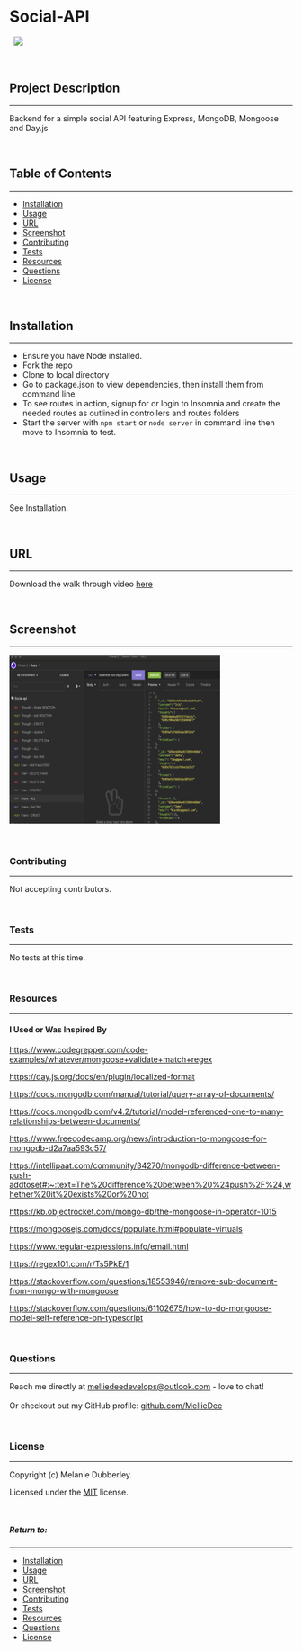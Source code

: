 # **Social-API**

&nbsp;
<img src="https://img.shields.io/badge/license-MIT-blue.svg">

&nbsp;

## **Project Description**

---

Backend for a simple social API featuring Express, MongoDB, Mongoose and Day.js

&nbsp;

## Table of Contents

---

- [Installation](#installation)
- [Usage](#usage)
- [URL](#url)
- [Screenshot](#screenshot)
- [Contributing](#contributing)
- [Tests](#tests)
- [Resources](#resources)
- [Questions](#questions)
- [License](#license)

&nbsp;

## **Installation**

---

- Ensure you have Node installed.
- Fork the repo
- Clone to local directory
- Go to package.json to view dependencies, then install them from command line
- To see routes in action, signup for or login to Insomnia and create the needed routes as outlined in controllers and routes folders
- Start the server with `npm start` or `node server` in command line then move to Insomnia to test.

&nbsp;

## **Usage**

---

See Installation.

&nbsp;

## **URL**

---

Download the walk through video [here](https://drive.google.com/file/d/14ZxVdSj3wzapQpta7039QK6bzbd-C0XT/view?usp=sharing)

&nbsp;

## **Screenshot**

---

<img src="/utils/assets/images/ScreenShot1.png" width=" 375" height="300" alt="Get all users route in Insomnia.">

&nbsp;

### **Contributing**

---

Not accepting contributors.

&nbsp;

### **Tests**

---

No tests at this time.

&nbsp;

### **Resources**

---

#### I Used or Was Inspired By

https://www.codegrepper.com/code-examples/whatever/mongoose+validate+match+regex

https://day.js.org/docs/en/plugin/localized-format

https://docs.mongodb.com/manual/tutorial/query-array-of-documents/

https://docs.mongodb.com/v4.2/tutorial/model-referenced-one-to-many-relationships-between-documents/

https://www.freecodecamp.org/news/introduction-to-mongoose-for-mongodb-d2a7aa593c57/

https://intellipaat.com/community/34270/mongodb-difference-between-push-addtoset#:~:text=The%20difference%20between%20%24push%2F%24,whether%20it%20exists%20or%20not

https://kb.objectrocket.com/mongo-db/the-mongoose-in-operator-1015

https://mongoosejs.com/docs/populate.html#populate-virtuals

https://www.regular-expressions.info/email.html

https://regex101.com/r/Ts5PkE/1

https://stackoverflow.com/questions/18553946/remove-sub-document-from-mongo-with-mongoose

https://stackoverflow.com/questions/61102675/how-to-do-mongoose-model-self-reference-on-typescript

&nbsp;

### **Questions**

---

Reach me directly at melliedeedevelops@outlook.com - love to chat!</br>  
Or checkout out my GitHub profile: [github.com/MellieDee](https://github.com/MellieDee)

&nbsp;

### **License**

---

Copyright (c) Melanie Dubberley.

Licensed under the [MIT](https://choosealicense.com/licenses) license.

&nbsp;

##### Return to:

---

- [Installation](#installation)
- [Usage](#usage)
- [URL](#url)
- [Screenshot](#screenshot)
- [Contributing](#contributing)
- [Tests](#tests)
- [Resources](#resources)
- [Questions](#questions)
- [License](#license)

&nbsp;
